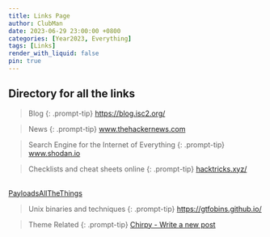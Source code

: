 ```yaml
---
title: Links Page
author: ClubMan
date: 2023-06-29 23:00:00 +0800
categories: [Year2023, Everything]
tags: [Links]
render_with_liquid: false
pin: true
---
```



## Directory for all the links 


> Blog
{: .prompt-tip}
<a target="_blank" href="https://blog.isc2.org/"> https://blog.isc2.org/ </a>

> News
{: .prompt-tip}
<a target="_blank" href="https://thehackernews.com/"> www.thehackernews.com </a>


> Search Engine for the Internet of Everything
{: .prompt-tip}
<a target="_blank" href="https://www.shodan.io/"> www.shodan.io </a>

> Checklists and cheat sheets online 
{: .prompt-tip}
<a target="_blank" href="https://book.hacktricks.xyz/"> hacktricks.xyz/</a>
<br>
<a target="_blank" href="https://github.com/swisskyrepo/PayloadsAllTheThings"> PayloadsAllTheThings </a>


> Unix binaries and techniques
{: .prompt-tip}
<a target="_blank" href="https://gtfobins.github.io/"> https://gtfobins.github.io/ </a>


> Theme Related
{: .prompt-tip}
<a target="_blank" href="https://chirpy.cotes.page/posts/write-a-new-post/"> Chirpy - Write a new post</a>


